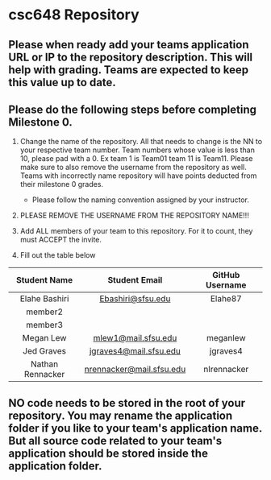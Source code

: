 # csc648 Repository

## Please when ready add your teams application URL or IP to the repository description. This will help with grading. Teams are expected to keep this value up to date.

## Please do the following steps before completing Milestone 0.
1. Change the name of the repository. All that needs to change is the NN to your respective team number. Team numbers whose value is less than 10, please pad with a 0. Ex team 1 is Team01 team 11 is Team11. Please make sure to also remove the username from the repository as well. Teams with incorrectly name repository will have points deducted from their milestone 0 grades.
      - Please follow the naming convention assigned by your instructor.

1. PLEASE REMOVE THE USERNAME FROM THE REPOSITORY NAME!!!

2. Add ALL members of your team to this repository. For it to count, they must ACCEPT the invite.

3. Fill out the table below


| Student Name     |       Student Email      | GitHub Username |
|      :---:       |           :---:          |      :---:      |
| Elahe Bashiri    |     Ebashiri@sfsu.edu    |     Elahe87     |              
| member2          |                          |                 |
| member3          |                          |                 |
| Megan Lew        |  mlew1@mail.sfsu.edu     |    meganlew     |
| Jed Graves       | jgraves4@mail.sfsu.edu   |   jgraves4      |
| Nathan Rennacker | nrennacker@mail.sfsu.edu |   nlrennacker    |

## NO code needs to be stored in the root of your repository. You may rename the application folder if you like to your team's application name. But all source code related to your team's application should be stored inside the application folder.
